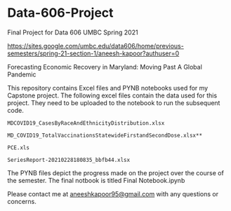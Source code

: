 # Data-606-Project
Final Project for Data 606 UMBC Spring 2021

https://sites.google.com/umbc.edu/data606/home/previous-semesters/spring-21-section-1/aneesh-kapoor?authuser=0

Forecasting Economic Recovery in Maryland: Moving Past A Global Pandemic

This repository contains Excel files and PYNB notebooks used for my Capstone project. The following excel files contain the data used for this project. They need to be uploaded to the notebook to run the subsequent code. 

    MDCOVID19_CasesByRaceAndEthnicityDistribution.xlsx

    MD_COVID19_TotalVaccinationsStatewideFirstandSecondDose.xlsx**

    PCE.xls

  	SeriesReport-20210228180835_bbfb44.xlsx

The PYNB files depict the progress made on the project over the course of the semester. The final notbook is titled Final Notebook.ipynb 

Please contact me at aneeshkapoor95@gmail.com with any questions or concerns. 
